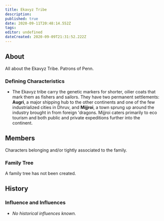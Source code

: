 ```yaml
---
title: Ekavyz Tribe
description: 
published: true
date: 2020-09-11T20:48:14.552Z
tags: 
editor: undefined
dateCreated: 2020-09-09T21:31:52.222Z
---
```


## About

All about the Ekavyz Tribe. Patrons of Penn. 

### Defining Characteristics

- The Ekavyz tribe carry the genetic markers for shorter, oilier coats that mark them as fishers and sailors. They have two permanent settlements: **Augri**, a major shipping hub to the other continents and one of the few industrialized cities in Dhruv, and **Mijjroi**, a town sprung up around the industry brought in from foreign 'dragons. Mijjroi caters primarily to eco tourism and both public and private expeditions further into the continent.

## Members

Characters belonging and/or tightly associated to the family.

### Family Tree

A family tree has not been created.

## History

### Influence and Influences

- *No historical influences known.*